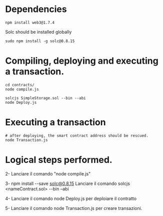 # Dependencies

```
npm install web3@1.7.4
```

Solc should be installed globally

```
sudo npm install -g solc@0.8.15
```



# Compiling, deploying and executing a transaction.

```
cd contracts/
node compile.js

solcjs SimpleStorage.sol --bin --abi
node Deploy.js
```


# Executing a transaction

```
# after deploying, the smart contract address should be rescued.
node Transaction.js

```

# Logical steps performed.

2-	Lanciare il comando "node compile.js"

3-	npm install --save solc@0.8.15
    Lanciare il comando solcjs <nameContract.sol> --bin –abi

4-	Lanciare il comando node Deploy.js per deploiare il contratto

5-	Lanciare il comando node Transaction.js per creare transazioni.
